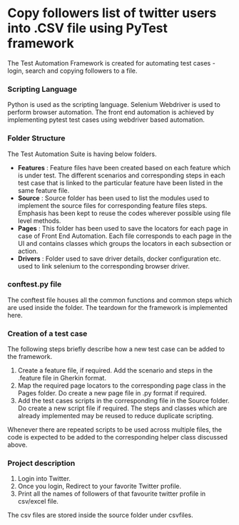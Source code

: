 ##
# **Copy followers list of twitter users into .CSV file using PyTest framework**

The Test Automation Framework is created for automating test cases - login, search and copying followers to a file.

### Scripting Language

Python is used as the scripting language. 
Selenium Webdriver is used to perform browser automation. The front end automation is achieved by implementing pytest test cases using webdriver based automation.

### Folder Structure

The Test Automation Suite is having below folders.

- **Features** : Feature files have been created based on each feature which is under test. The different scenarios and corresponding steps in each test case that is linked to the particular feature have been listed in the same feature file.
- **Source** : Source folder has been used to list the modules used to implement the source files for corresponding feature files steps. Emphasis has been kept to reuse the codes wherever possible using file level methods.
- **Pages** : This folder has been used to save the locators for each page in case of Front End Automation. Each file corresponds to each page in the UI and contains classes which groups the locators in each subsection or action.
- **Drivers** : Folder used to save driver details, docker configuration etc. used to link selenium to the corresponding browser driver.


### conftest.py file

The conftest file houses all the common functions and common steps which are used inside the folder. The teardown for the framework is implemented here.

### Creation of a test case

The following steps briefly describe how a new test case can be added to the framework.

1. Create a feature file, if required. Add the scenario and steps in the .feature file in Gherkin format.
2. Map the required page locators to the corresponding page class in the Pages folder. Do create a new page file in .py format if required.
3. Add the test cases scripts in the corresponding file in the Source folder. Do create a new script file if required. The steps and classes which are already implemented may be reused to reduce duplicate scripting.

Whenever there are repeated scripts to be used across multiple files, the code is expected to be added to the corresponding helper class discussed above.

### Project description

1) Login into Twitter.
2) Once you login, Redirect to your favorite Twitter profile.
3) Print all the names of followers of that favourite twitter profile in csv/excel file.

The csv files are stored inside the source folder under csvfiles.



